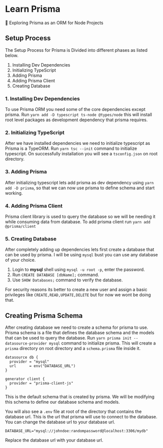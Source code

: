 # Learn Prisma

📓 Exploring Prisma as an ORM for Node Projects

## Setup Process

The Setup Process for Prisma is Divided into different phases as listed below.

1. Installing Dev Dependencies
2. Initializing TypeScript
3. Adding Prisma
4. Adding Prisma Client
5. Creating Database

### 1. Installing Dev Dependencies

To use Prisma ORM you need some of the core dependencies except prisma. Run `yarn add -D typescript ts-node @types/node` this will install root level packages as development dependency that prisma requires.

### 2. Initializing TypeScript

After we have installed dependencies we need to initialize typescript as Prisma is a TypeORM. Run `yarn tsc --init` command to initialize typescript. On successfully installation you will see a `tsconfig.json` on root directory.

### 3. Adding Prisma

After initializing typescript lets add prisma as dev dependency using `yarn add -D prisma`, so that we can now use prisma to define schema and start working.

### 4. Adding Prisma Client

Prisma client library is used to query the database so we will be needing it while consuming data from database. To add prisma client run `yarn add @prisma/client`

### 5. Creating Database

After completely adding up dependencies lets first create a database that can be used by prisma. I will be using `mysql` bust you can use any database of your choice.

1. Login to __mysql__ shell using `mysql -u root -p`, enter the password.
2. Run `CREATE DATABASE [dbName];` command.
3. Use `SHOW Databases;` command to verify the database.

For security reasons its better to create a new user and assign a basic privileges like `CREATE,READ,UPDATE,DELETE` but for now we wont be doing that.

## Creating Prisma Schema

After creating database we need to create a schema for prisma to use. Prisma schema is a file that defines the database schema and the models that can be used to query the database. Run `yarn prisma init --datasource-provider mysql` command to initialize prisma. This will create a `prisma` directory on root directory and a `schema.prisma` file inside it.

```prisma
datasource db {
  provider = "mysql"
  url      = env("DATABASE_URL")
}

generator client {
  provider = "prisma-client-js"
}
```

This is the default schema that is created by prisma. We will be modifying this schema to define our database schema and models.

You will also see a `.env` file at root of the directory that contains the database url. This is the url that prisma will use to connect to the database. You can change the database url to your database url.

```env
DATABASE_URL="mysql://johndoe:randompassword@localhost:3306/mydb"
```

Replace the database url with your database url.
